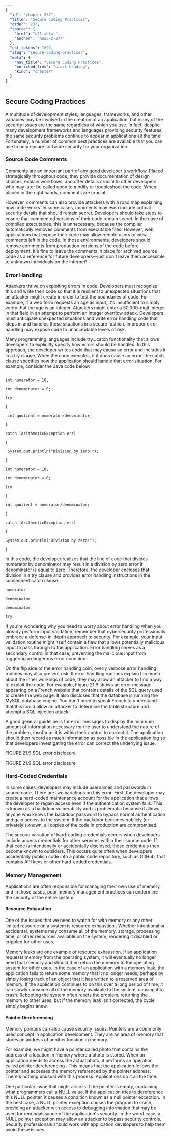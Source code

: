 ```yaml
---
{
  "id": "chapter-237",
  "title": "Secure Coding Practices",
  "order": 237,
  "source": {
    "href": "c21.xhtml",
    "anchor": "head-2-377"
  },
  "est_tokens": 1602,
  "slug": "secure-coding-practices",
  "meta": {
    "nav_title": "Secure Coding Practices",
    "enriched_from": "start-heading",
    "kind": "chapter"
  }
}
---
```

## Secure Coding Practices

A multitude of development styles, languages, frameworks, and other variables may be involved in the creation of an application, but many of the security issues are the same regardless of which you use. In fact, despite many development frameworks and languages providing security features, the same security problems continue to appear in applications all the time! Fortunately, a number of common best practices are available that you can use to help ensure software security for your organization.

### Source Code Comments

Comments are an important part of any good developer's workflow. Placed strategically throughout code, they provide documentation of design choices, explain workflows, and offer details crucial to other developers who may later be called upon to modify or troubleshoot the code. When placed in the right hands, comments are crucial.

However, comments can also provide attackers with a road map explaining how code works. In some cases, comments may even include critical security details that should remain secret. Developers should take steps to ensure that commented versions of their code remain secret. In the case of compiled executables, this is unnecessary, because the compiler automatically removes comments from executable files. However, web applications that expose their code may allow remote users to view comments left in the code. In those environments, developers should remove comments from production versions of the code before deployment. It's fine to leave the comments in place for archived source code as a reference for future developers—just don't leave them accessible to unknown individuals on the internet!

### Error Handling

Attackers thrive on exploiting errors in code. Developers must recognize this and write their code so that it is resilient to unexpected situations that an attacker might create in order to test the boundaries of code. For example, if a web form requests an age as input, it's insufficient to simply verify that the age is an integer. Attackers might enter a 50,000-digit integer in that field in an attempt to perform an integer overflow attack. Developers must anticipate unexpected situations and write error handling code that steps in and handles these situations in a secure fashion. Improper error handling may expose code to unacceptable levels of risk.

Many programming languages include try…catch functionality that allows developers to explicitly specify how errors should be handled. In this approach, the developer writes code that may cause an error and includes it in a try clause. When the code executes, if it does cause an error, the catch clause specifies how the application should handle that error situation. For example, consider the Java code below:

```

int numerator = 10;

int denominator = 0;

try

{

 int quotient = numerator/denominator;

}

catch (ArithmeticException err)

{

 System.out.println("Division by zero!");

}
```

`int numerator = 10;`

`int denominator = 0;`

`try`

`{`

`int quotient = numerator/denominator;`

`}`

`catch (ArithmeticException err)`

`{`

`System.out.println("Division by zero!");`

`}`

In this code, the developer realizes that the line of code that divides numerator by denominator may result in a division by zero error if denominator is equal to zero. Therefore, the developer encloses that division in a try clause and provides error handling instructions in the subsequent catch clause.

`numerator`

`denominator`

`denominator`

`try`

If you're wondering why you need to worry about error handling when you already perform input validation, remember that cybersecurity professionals embrace a defense-in-depth approach to security. For example, your input validation routine might itself contain a flaw that allows potentially malicious input to pass through to the application. Error handling serves as a secondary control in that case, preventing the malicious input from triggering a dangerous error condition.

On the flip side of the error handling coin, overly verbose error handling routines may also present risk. If error handling routines explain too much about the inner workings of code, they may allow an attacker to find a way to exploit the code. For example, Figure 21.9 shows an error message appearing on a French website that contains details of the SQL query used to create the web page. It also discloses that the database is running the MySQL database engine. You don't need to speak French to understand that this could allow an attacker to determine the table structure and attempt a SQL injection attack!

A good general guideline is for error messages to display the minimum amount of information necessary for the user to understand the nature of the problem, insofar as it is within their control to correct it. The application should then record as much information as possible in the application log so that developers investigating the error can correct the underlying issue.

FIGURE 21.9 SQL error disclosure

FIGURE 21.9 SQL error disclosure

### Hard-Coded Credentials

In some cases, developers may include usernames and passwords in source code. There are two variations on this error. First, the developer may create a hard-coded maintenance account for the application that allows the developer to regain access even if the authentication system fails. This is known as a backdoor vulnerability and is problematic because it allows anyone who knows the backdoor password to bypass normal authentication and gain access to the system. If the backdoor becomes publicly (or privately!) known, all copies of the code in production are compromised.

The second variation of hard-coding credentials occurs when developers include access credentials for other services within their source code. If that code is intentionally or accidentally disclosed, those credentials then become known to outsiders. This occurs quite often when developers accidentally publish code into a public code repository, such as GitHub, that contains API keys or other hard-coded credentials.

### Memory Management

Applications are often responsible for managing their own use of memory, and in those cases, poor memory management practices can undermine the security of the entire system.

#### Resource Exhaustion

One of the issues that we need to watch for with memory or any other limited resource on a system is resource exhaustion . Whether intentional or accidental, systems may consume all of the memory, storage, processing time, or other resources available on the system, rendering it disabled or crippled for other uses.

Memory leaks are one example of resource exhaustion. If an application requests memory from the operating system, it will eventually no longer need that memory and should then return the memory to the operating system for other uses. In the case of an application with a memory leak, the application fails to return some memory that it no longer needs, perhaps by simply losing track of an object that it has written to a reserved area of memory. If the application continues to do this over a long period of time, it can slowly consume all of the memory available to the system, causing it to crash. Rebooting the system often resets the problem, returning the memory to other uses, but if the memory leak isn't corrected, the cycle simply begins anew.

#### Pointer Dereferencing

Memory pointers can also cause security issues. Pointers are a commonly used concept in application development. They are an area of memory that stores an address of another location in memory.

For example, we might have a pointer called photo that contains the address of a location in memory where a photo is stored. When an application needs to access the actual photo, it performs an operation called pointer dereferencing . This means that the application follows the pointer and accesses the memory referenced by the pointer address. There's nothing unusual with this process. Applications do it all the time.

One particular issue that might arise is if the pointer is empty, containing what programmers call a NULL value. If the application tries to dereference this NULL pointer, it causes a condition known as a null pointer exception. In the best case, a NULL pointer exception causes the program to crash, providing an attacker with access to debugging information that may be used for reconnaissance of the application's security. In the worst case, a NULL pointer exception may allow an attacker to bypass security controls. Security professionals should work with application developers to help them avoid these issues.
